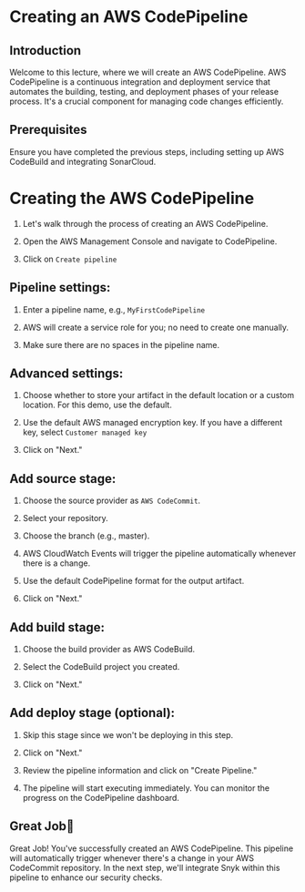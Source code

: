 # Creating an AWS CodePipeline

## Introduction
Welcome to this lecture, where we will create an AWS CodePipeline. AWS CodePipeline is a continuous integration and deployment service that automates the building, testing, and deployment phases of your release process. It's a crucial component for managing code changes efficiently.

## Prerequisites
Ensure you have completed the previous steps, including setting up AWS CodeBuild and integrating SonarCloud.

# Creating the AWS CodePipeline
1. Let's walk through the process of creating an AWS CodePipeline.

2. Open the AWS Management Console and navigate to CodePipeline.

3. Click on `Create pipeline`

## Pipeline settings:

1. Enter a pipeline name, e.g., `MyFirstCodePipeline`

2. AWS will create a service role for you; no need to create one manually.

3. Make sure there are no spaces in the pipeline name.

## Advanced settings:

1. Choose whether to store your artifact in the default location or a custom location. For this demo, use the default.

2. Use the default AWS managed encryption key. If you have a different key, select `Customer managed key`

3. Click on "Next."

## Add source stage:

1. Choose the source provider as `AWS CodeCommit`.

2. Select your repository.

3. Choose the branch (e.g., master).

4. AWS CloudWatch Events will trigger the pipeline automatically whenever there is a change.

5. Use the default CodePipeline format for the output artifact.

6. Click on "Next."

## Add build stage:

1. Choose the build provider as AWS CodeBuild.

2. Select the CodeBuild project you created.

3. Click on "Next."

## Add deploy stage (optional):

1. Skip this stage since we won't be deploying in this step.

2. Click on "Next."

3. Review the pipeline information and click on "Create Pipeline."

4. The pipeline will start executing immediately. You can monitor the progress on the CodePipeline dashboard.


## Great Job🕺
Great Job! You've successfully created an AWS CodePipeline. This pipeline will automatically trigger whenever there's a change in your AWS CodeCommit repository. In the next step, we'll integrate Snyk within this pipeline to enhance our security checks.


